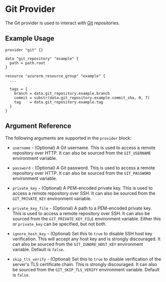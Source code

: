 # Git Provider

The Git provider is used to interact with [Git](https://git-scm.com/) repositories.

## Example Usage

```hcl
provider "git" {}

data "git_repository" "example" {
  path = path.root
}

resource "azurerm_resource_group" "example" {
  ...

  tags = {
    branch = data.git_repository.example.branch
    commit = substr(data.git_repository.example.commit_sha, 0, 7)
    tag    = data.git_repository.example.tag
  }
}
```

## Argument Reference

The following arguments are supported in the `provider` block:

* `username` - (Optional) A Git username. This is used to access a remote repository over HTTP. It can also be sourced from the `GIT_USERNAME` environment variable.

* `password` - (Optional) A Git password. This is used to access a remote repository over HTTP. It can also be sourced from the `GIT_PASSWORD` environment variable.

* `private_key` - (Optional) A PEM-encoded private key. This is used to access a remote repository over SSH. It can also be sourced from the `GIT_PRIVATE_KEY` environment variable.

* `private_key_file` - (Optional) A path to a PEM-encoded private key. This is used to access a remote repository over SSH. It can also be sourced from the `GIT_PRIVATE_KEY_FILE` environment variable. Either this or `private_key` can be specified, but not both.

* `ignore_host_key` - (Optional) Set this to `true` to disable SSH host key verification. This will accept any host key and is strongly discouraged. It can also be sourced from the `GIT_IGNORE_HOST_KEY` environment variable. Default is `false`.

* `skip_tls_verify` - (Optional) Set this to `true` to disable verification of the server's TLS certificate chain. This is strongly discouraged. It can also be sourced from the `GIT_SKIP_TLS_VERIFY` environment variable. Default is `false`.
